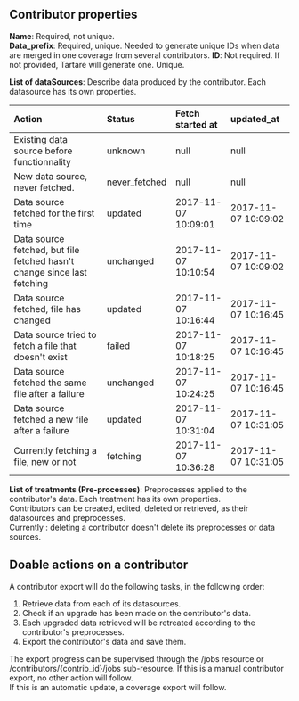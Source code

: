 ## Contributor properties
**Name**: Required, not unique.  
**Data_prefix**: Required, unique. Needed to generate unique IDs when data are merged in one coverage from several contributors. 
**ID**: Not required. If not provided, Tartare will generate one. Unique.  

**List of dataSources**: Describe data produced by the contributor. Each datasource has its own properties.  

| Action | Status | Fetch started at | updated_at |
|:----|:----|:-----|:----|
| Existing data source before functionnality | unknown | null | null |
| New data source, never fetched. | never_fetched | null | null |
| Data source fetched for the first time | updated | 2017-11-07 10:09:01 | 2017-11-07 10:09:02 |
| Data source fetched, but file fetched hasn't change since last fetching | unchanged | 2017-11-07 10:10:54 | 2017-11-07 10:09:02 |
| Data source fetched, file has changed | updated | 2017-11-07 10:16:44 | 2017-11-07 10:16:45 |
| Data source tried to fetch a file that doesn't exist | failed | 2017-11-07 10:18:25 | 2017-11-07 10:16:45 |
| Data source fetched the same file after a failure | unchanged | 2017-11-07 10:24:25 | 2017-11-07 10:16:45 |
| Data source fetched a new file after a failure | updated | 2017-11-07 10:31:04 | 2017-11-07 10:31:05 |
| Currently fetching a file, new or not | fetching | 2017-11-07 10:36:28 | 2017-11-07 10:31:05 |


**List of treatments (Pre-processes)**: Preprocesses applied to the contributor's data. Each treatment has its own properties.  
Contributors can be created, edited, deleted or retrieved, as their datasources and preprocesses.  
Currently : deleting a contributor doesn't delete its preprocesses or data sources.  



## Doable actions on a contributor
A contributor export will do the following tasks, in the following order:
1. Retrieve data from each of its datasources.  
2. Check if an upgrade has been made on the contributor's data.
3. Each upgraded data retrieved will be retreated according to the contributor's preprocesses.
4. Export the contributor's data and save them.

The export progress can be supervised through the /jobs resource or /contributors/{contrib_id}/jobs sub-resource.
If this is a manual contributor export, no other action will follow.  
If this is an automatic update, a coverage export will follow. 
